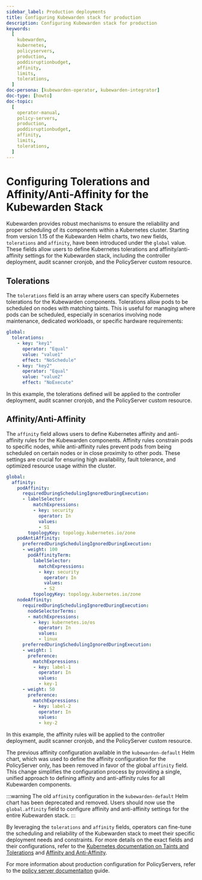 ```yaml
---
sidebar_label: Production deployments
title: Configuring Kubewarden stack for production
description: Configuring Kubewarden stack for production
keywords:
  [
    kubewarden,
    kubernetes,
    policyservers,
    production,
    poddisruptionbudget,
    affinity,
    limits,
    tolerations,
  ]
doc-persona: [kubewarden-operator, kubewarden-integrator]
doc-type: [howto]
doc-topic:
  [
    operator-manual,
    policy-servers,
    production,
    poddisruptionbudget,
    affinity,
    limits,
    tolerations,
  ]
---
```


# Configuring Tolerations and Affinity/Anti-Affinity for the Kubewarden Stack

Kubewarden provides robust mechanisms to ensure the reliability and proper
scheduling of its components within a Kubernetes cluster. Starting from version
1.15 of the Kubewarden Helm charts, two new fields, `tolerations` and
`affinity`, have been introduced under the `global` value. These fields allow
users to define Kubernetes tolerations and affinity/anti-affinity settings for
the Kubewarden stack, including the controller deployment, audit scanner
cronjob, and the PolicyServer custom resource.

## Tolerations

The `tolerations` field is an array where users can specify Kubernetes
tolerations for the Kubewarden components. Tolerations allow pods to be
scheduled on nodes with matching taints. This is useful for managing where pods
can be scheduled, especially in scenarios involving node maintenance, dedicated
workloads, or specific hardware requirements:

```yaml
global:
  tolerations:
    - key: "key1"
      operator: "Equal"
      value: "value1"
      effect: "NoSchedule"
    - key: "key2"
      operator: "Equal"
      value: "value2"
      effect: "NoExecute"
```

In this example, the tolerations defined will be applied to the controller
deployment, audit scanner cronjob, and the PolicyServer custom resource.

## Affinity/Anti-Affinity

The `affinity` field allows users to define Kubernetes affinity and
anti-affinity rules for the Kubewarden components. Affinity rules constrain
pods to specific nodes, while anti-affinity rules prevent pods from being
scheduled on certain nodes or in close proximity to other pods. These settings
are crucial for ensuring high availability, fault tolerance, and optimized
resource usage within the cluster.

```yaml
global:
  affinity:
    podAffinity:
      requiredDuringSchedulingIgnoredDuringExecution:
      - labelSelector:
          matchExpressions:
          - key: security
            operator: In
            values:
            - S1
        topologyKey: topology.kubernetes.io/zone
    podAntiAffinity:
      preferredDuringSchedulingIgnoredDuringExecution:
      - weight: 100
        podAffinityTerm:
          labelSelector:
            matchExpressions:
            - key: security
              operator: In
              values:
              - S2
          topologyKey: topology.kubernetes.io/zone
    nodeAffinity:
      requiredDuringSchedulingIgnoredDuringExecution:
        nodeSelectorTerms:
        - matchExpressions:
          - key: kubernetes.io/os
            operator: In
            values:
            - linux
      preferredDuringSchedulingIgnoredDuringExecution:
      - weight: 1
        preference:
          matchExpressions:
          - key: label-1
            operator: In
            values:
            - key-1
      - weight: 50
        preference:
          matchExpressions:
          - key: label-2
            operator: In
            values:
            - key-2
```

In this example, the affinity rules will be applied to the controller
deployment, audit scanner cronjob, and the PolicyServer custom resource.

The previous affinity configuration available in the `kubewarden-default` Helm
chart, which was used to define the affinity configuration for the PolicyServer
only, has been removed in favor of the global `affinity` field. This change
simplifies the configuration process by providing a single, unified approach to
defining affinity and anti-affinity rules for all Kubewarden components.

:::warning The old `affinity` configuration in the `kubewarden-default` Helm
chart has been deprecated and removed. Users should now use the
`global.affinity` field to configure affinity and anti-affinity settings for
the entire Kubewarden stack. 
:::

By leveraging the `tolerations` and `affinity` fields, operators can fine-tune
the scheduling and reliability of the Kubewarden stack to meet their specific
deployment needs and constraints. For more details on the exact fields and
their configurations, refer to the [Kubernetes documentation on Taints and
Tolerations](https://kubernetes.io/docs/concepts/scheduling-eviction/taint-and-toleration/)
and [Affinity and
Anti-Affinity](https://kubernetes.io/docs/concepts/scheduling-eviction/assign-pod-node/#affinity-and-anti-affinity).

For more information about production configuration for PolicyServers, refer to
the [policy server documentaiton](/docs/howtos/policy-servers/03-production-deployments.md) guide.



